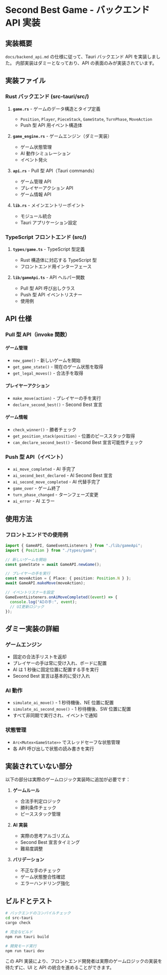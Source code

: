 # Second Best Game - バックエンド API 実装

## 実装概要

`docs/backend_api.md` の仕様に従って、Tauri バックエンド API を実装しました。
内部実装はダミーとなっており、API の表面のみが実装されています。

## 実装ファイル

### Rust バックエンド (src-tauri/src/)

1. **`game.rs`** - ゲームのデータ構造とタイプ定義

   - `Position`, `Player`, `PieceStack`, `GameState`, `TurnPhase`, `MoveAction`
   - Push 型 API 用イベント構造体

2. **`game_engine.rs`** - ゲームエンジン（ダミー実装）

   - ゲーム状態管理
   - AI 動作シミュレーション
   - イベント発火

3. **`api.rs`** - Pull 型 API（Tauri commands）

   - ゲーム管理 API
   - プレイヤーアクション API
   - ゲーム情報 API

4. **`lib.rs`** - メインエントリーポイント
   - モジュール統合
   - Tauri アプリケーション設定

### TypeScript フロントエンド (src/)

1. **`types/game.ts`** - TypeScript 型定義

   - Rust 構造体に対応する TypeScript 型
   - フロントエンド用インターフェース

2. **`lib/gameApi.ts`** - API ヘルパー関数
   - Pull 型 API 呼び出しクラス
   - Push 型 API イベントリスナー
   - 使用例

## API 仕様

### Pull 型 API（invoke 関数）

#### ゲーム管理

- `new_game()` - 新しいゲームを開始
- `get_game_state()` - 現在のゲーム状態を取得
- `get_legal_moves()` - 合法手を取得

#### プレイヤーアクション

- `make_move(action)` - プレイヤーの手を実行
- `declare_second_best()` - Second Best 宣言

#### ゲーム情報

- `check_winner()` - 勝者チェック
- `get_position_stack(position)` - 位置のピーススタック取得
- `can_declare_second_best()` - Second Best 宣言可能性チェック

### Push 型 API（イベント）

- `ai_move_completed` - AI 手完了
- `ai_second_best_declared` - AI Second Best 宣言
- `ai_second_move_completed` - AI 代替手完了
- `game_over` - ゲーム終了
- `turn_phase_changed` - ターンフェーズ変更
- `ai_error` - AI エラー

## 使用方法

### フロントエンドでの使用例

```typescript
import { GameAPI, GameEventListeners } from "./lib/gameApi";
import { Position } from "./types/game";

// 新しいゲームを開始
const gameState = await GameAPI.newGame();

// プレイヤーの手を実行
const moveAction = { Place: { position: Position.N } };
await GameAPI.makeMove(moveAction);

// イベントリスナーを設定
GameEventListeners.onAiMoveCompleted((event) => {
  console.log("AIの手:", event);
  // UI更新ロジック
});
```

## ダミー実装の詳細

### ゲームエンジン

- 固定の合法手リストを返却
- プレイヤーの手は常に受け入れ、ボードに配置
- AI は 1 秒後に固定位置に配置する手を実行
- Second Best 宣言は基本的に受け入れ

### AI 動作

- `simulate_ai_move()` - 1 秒待機後、NE 位置に配置
- `simulate_ai_second_move()` - 1 秒待機後、SW 位置に配置
- すべて非同期で実行され、イベントで通知

### 状態管理

- `Arc<Mutex<GameState>>` でスレッドセーフな状態管理
- 各 API 呼び出しで状態の読み書きを実行

## 実装されていない部分

以下の部分は実際のゲームロジック実装時に追加が必要です：

1. **ゲームルール**

   - 合法手判定ロジック
   - 勝利条件チェック
   - ピーススタック管理

2. **AI 実装**

   - 実際の思考アルゴリズム
   - Second Best 宣言タイミング
   - 難易度調整

3. **バリデーション**
   - 不正な手のチェック
   - ゲーム状態整合性確認
   - エラーハンドリング強化

## ビルドとテスト

```bash
# バックエンドのコンパイルチェック
cd src-tauri
cargo check

# 完全なビルド
npm run tauri build

# 開発モード実行
npm run tauri dev
```

この API 実装により、フロントエンド開発者は実際のゲームロジックの実装を待たずに、UI と API の統合を進めることができます。
